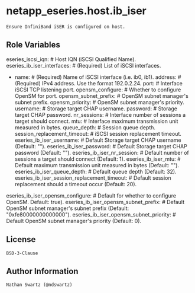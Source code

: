netapp_eseries.host.ib_iser
=========
    Ensure InfiniBand iSER is configured on host.

Role Variables
--------------
eseries_iscsi_iqn:                                  # Host IQN (iSCSI Qualified Name).
eseries_ib_iser_interfaces:                         # (Required) List of iSCSI interfaces.
  - name:                                           # (Required) Name of iSCSI interface (i.e. ib0, ib1).
    address:                                        # (Required) IPv4 address. Use the format 192.0.2.24.
    port:                                           # Interface iSCSI TCP listening port.
    opensm_configure:                               # Whether to configure OpenSM for port.
    opensm_subnet_prefix:                           # OpenSM subnet manager's subnet prefix.
    opensm_priority:                                # OpenSM subnet manager's priority.
    username:                                       # Storage target CHAP username.
    password:                                       # Storage target CHAP password.
    nr_sessions:                                    # Interface number of sessions a target should connect.
    mtu:                                            # Interface maximum transmission unit measured in bytes.
    queue_depth:                                    # Session queue depth.
    session_replacement_timeout:                    # iSCSI session replacement timeout.
eseries_ib_iser_username:                           # Default Storage target CHAP username (Default: "").
eseries_ib_iser_password:                           # Default Storage target CHAP password (Default: "").
eseries_ib_iser_nr_session:                         # Default number of sessions a target should connect (Default: 1).
eseries_ib_iser_mtu:                                # Default maximum transmission unit measured in bytes (Default: "").
eseries_ib_iser_queue_depth:                        # Default queue depth (Default: 32).
eseries_ib_iser_session_replacement_timeout:        # Default session replacement should a timeout occur (Default: 20).

eseries_ib_iser_opensm_configure:                   # Default for whether to configure OpenSM. Default: true).
eseries_ib_iser_opensm_subnet_prefix:               # Default OpenSM subnet manager's subnet prefix (Default: "0xfe80000000000000").
eseries_ib_iser_opensm_subnet_priority:             # Default OpenSM subnet manager's priority (Default: 0).

License
-------
    BSD-3-Clause

Author Information
------------------
    Nathan Swartz (@ndswartz)